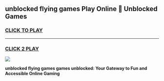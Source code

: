 
## unblocked flying games Play Online 👋 Unblocked Games
<h3>
<a href="https://premium.freeplayer.one?title=unblocked_flying_games&ref=19F">CLICK TO PLAY</a></h3>
<hr>

<h3>
<a href="https://premium.freeplayer.one?title=unblocked_flying_games&ref=19F">CLICK 2 PLAY</a>
  
</h3>

<a href="https://premium.freeplayer.one?title=unblocked_flying_games&ref=19F"><img src="https://clearcache.store/games.png"></a>


**unblocked flying games games unblocked: Your Gateway to Fun and Accessible Online Gaming**
